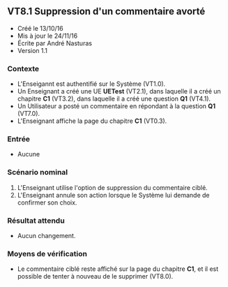 ## VT8.1 Suppression d'un commentaire avorté

* Créé le 13/10/16
* Mis à jour le 24/11/16
* Écrite par André Nasturas
* Version 1.1

### Contexte

* L'Enseigannt est authentifié sur le Système (VT1.0).
* Un Enseignant a créé une UE **UETest** (VT2.1), dans laquelle il a créé un chapitre **C1** (VT3.2), dans laquelle il a créé une question **Q1** (VT4.1).
* Un Utilisateur a posté un commentaire en répondant à la question **Q1** (VT7.0).
* L'Enseignant affiche la page du chapitre **C1** (VT0.3).

### Entrée

* Aucune

### Scénario nominal

1. L'Enseignant utilise l'option de suppression du commentaire ciblé.
2. L'Enseignant annule son action lorsque le Système lui demande de confirmer son choix.

### Résultat attendu

* Aucun changement.

### Moyens de vérification

* Le commentaire ciblé reste affiché sur la page du chapitre **C1**, et il est possible de tenter à nouveau de le supprimer (VT8.0).
